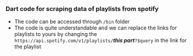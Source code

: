 ### Dart code for scraping data of playlists from spotify
- The code can be accessed through `/bin` folder
-  The code is quite understandable and we can replace the links for playlists to yours by changing the `https://api.spotify.com/v1/playlists/`***this part***`?$query` in the link for the playlist
